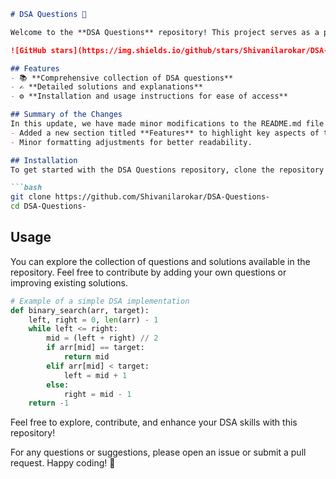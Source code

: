 ```markdown
# DSA Questions 🚀

Welcome to the **DSA Questions** repository! This project serves as a platform for developers and learners to practice and enhance their skills in Data Structures and Algorithms (DSA). This repository is designed to help you improve your understanding of various data structures and algorithms through a collection of questions and solutions.

![GitHub stars](https://img.shields.io/github/stars/Shivanilarokar/DSA-Questions-?style=social) ![Forks](https://img.shields.io/github/forks/Shivanilarokar/DSA-Questions-?style=social)

## Features
- 📚 **Comprehensive collection of DSA questions**
- ✍️ **Detailed solutions and explanations**
- ⚙️ **Installation and usage instructions for ease of access**

## Summary of the Changes
In this update, we have made minor modifications to the README.md file to enhance clarity and organization. The following changes were made:
- Added a new section titled **Features** to highlight key aspects of the repository.
- Minor formatting adjustments for better readability.

## Installation
To get started with the DSA Questions repository, clone the repository and install the necessary dependencies:

```bash
git clone https://github.com/Shivanilarokar/DSA-Questions-
cd DSA-Questions-
```

## Usage
You can explore the collection of questions and solutions available in the repository. Feel free to contribute by adding your own questions or improving existing solutions.

```python
# Example of a simple DSA implementation
def binary_search(arr, target):
    left, right = 0, len(arr) - 1
    while left <= right:
        mid = (left + right) // 2
        if arr[mid] == target:
            return mid
        elif arr[mid] < target:
            left = mid + 1
        else:
            right = mid - 1
    return -1
```

Feel free to explore, contribute, and enhance your DSA skills with this repository!

For any questions or suggestions, please open an issue or submit a pull request. Happy coding! 🚀
```
